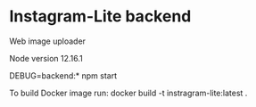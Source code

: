 # Instagram-Lite backend
Web image uploader

Node version 12.16.1


DEBUG=backend:* npm start

To build Docker image run:
docker build -t instragram-lite:latest .
